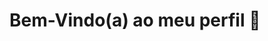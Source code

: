 # Bem-Vindo(a) ao meu perfil 👋
<!--## Olá meu nome é Priscila Santos 👋

## Sobre Mim
Olá! Sou Priscila Santos, uma profissional em constante evolução, apaixonada por tecnologia e desenvolvimento de software. 
Estou constantemente me aprofundando nas linguagens de programação que já aprendi, incluindo Java, JavaScript, Angular, React, HTML e CSS. 
Adoro enfrentar novos desafios e estou sempre em busca de oportunidades para expandir meus conhecimentos e habilidades.

<!--
**Priscila-Santos/Priscila-Santos** is a ✨ _special_ ✨ repository because its `README.md` (this file) appears on your GitHub profile.

Here are some ideas to get you started:

- 🔭 I’m currently working on ...
- 🌱 I’m currently learning ...
- 👯 I’m looking to collaborate on ...
- 🤔 I’m looking for help with ...
- 💬 Ask me about ...
- 📫 How to reach me: ...
- 😄 Pronouns: ...
- ⚡ Fun fact: ...
-->
